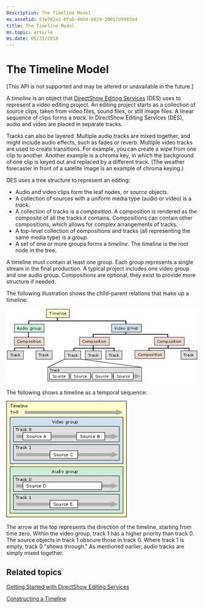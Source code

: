 ```yaml
---
Description: The Timeline Model
ms.assetid: 53e782a2-0fab-46b4-b029-20017d9905bd
title: The Timeline Model
ms.topic: article
ms.date: 05/31/2018
---
```


# The Timeline Model

\[This API is not supported and may be altered or unavailable in the future.\]

A *timeline* is an object that [DirectShow Editing Services](directshow-editing-services.md) (DES) uses to represent a video editing project. An editing project starts as a collection of source clips, taken from video files, sound files, or still image files. A linear sequence of clips forms a *track*. In DirectShow Editing Services (DES), audio and video are placed in separate tracks.

Tracks can also be layered. Multiple audio tracks are mixed together, and might include audio effects, such as fades or reverb. Multiple video tracks are used to create transitions. For example, you can create a wipe from one clip to another. Another example is a chroma key, in which the background of one clip is keyed out and replaced by a different track. (The weather forecaster in front of a satelite image is an example of chroma keying.)

DES uses a tree structure to represent an editing:

-   Audio and video clips form the leaf nodes, or *source* objects.
-   A collection of sources with a uniform media type (audio or video) is a *track*.
-   A collection of tracks is a *composition*. A composition is rendered as the composite of all the tracks it contains. Compositions can contain other compositions, which allows for complex arrangements of tracks.
-   A top-level collection of compositions and tracks (all representing the same media type) is a *group*.
-   A set of one or more groups forms a *timeline*. The timeline is the root node in the tree.

A timeline must contain at least one group. Each group represents a single stream in the final production. A typical project includes one video group and one audio group. Compositions are optional; they exist to provide more structure if needed.

The following illustration shows the child-parent relations that make up a timeline:

![node structure](images/timeline1.png)

The following shows a timeline as a temporal sequence:

![timeline illustration](images/timeline2.png)

The arrow at the top represents the direction of the timeline, starting from time zero. Within the video group, track 1 has a higher priority than track 0. The source objects in track 1 obscure those in track 0. Where track 1 is empty, track 0 "shows through." As mentioned earlier, audio tracks are simply mixed together.

## Related topics

<dl> <dt>

[Getting Started with DirectShow Editing Services](getting-started-with-directshow-editing-services.md)
</dt> <dt>

[Constructing a Timeline](constructing-a-timeline.md)
</dt> </dl>

 

 



